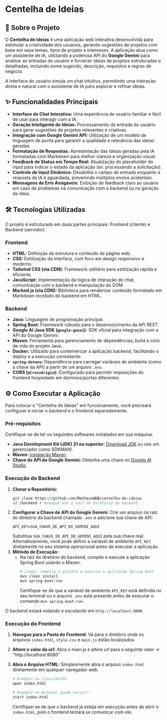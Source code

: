 # Centelha de Ideias

## 🚀 Sobre o Projeto

O **Centelha de Ideias** é uma aplicação web interativa desenvolvida para estimular a criatividade dos usuários, gerando sugestões de projetos com base em seus temas, tipos de projeto e interesses. A aplicação atua como um assistente de IA, utilizando a poderosa API do **Google Gemini** para analisar as entradas do usuário e fornecer ideias de projetos estruturadas e detalhadas, incluindo nome sugerido, descrição, requisitos e regras de negócio.

A interface do usuário simula um chat intuitivo, permitindo uma interação direta e natural com o assistente de IA para explorar e refinar ideias.

## ✨ Funcionalidades Principais

*   **Interface de Chat Interativa:** Uma experiência de usuário familiar e fácil de usar para interagir com a IA.
*   **Geração Inteligente de Ideias:** Processamento da entrada do usuário para gerar sugestões de projetos relevantes e criativas.
*   **Integração com Google Gemini API:** Utilização de um modelo de linguagem de ponta para garantir a qualidade e relevância das ideias geradas.
*   **Formatação de Respostas:** Apresentação das ideias geradas pela IA formatadas com Markdown para melhor clareza e organização visual.
*   **Feedback de Status em Tempo Real:** Atualização do placeholder do input para indicar o estado da aplicação (ex: processando a solicitação).
*   **Controle de Input Dinâmico:** Desabilita o campo de entrada enquanto a resposta da IA é aguardada, prevenindo múltiplos envios acidentais.
*   **Mensagens de Erro Amigáveis:** Exibição de feedback claro ao usuário em caso de problemas na comunicação com o backend ou na geração da ideia.

## 🛠️ Tecnologias Utilizadas

O projeto é estruturado em duas partes principais: Frontend (cliente) e Backend (servidor).

### Frontend

*   **HTML:** Definição da estrutura e conteúdo da página web.
*   **CSS:** Estilização da interface, com foco em design responsivo e moderno.
*   **Tailwind CSS (via CDN):** Framework utilitário para estilização rápida e eficiente.
*   **JavaScript:** Implementação da lógica de interação do chat, comunicação com o backend e manipulação do DOM.
*   **Marked.js (via CDN):** Biblioteca para renderizar conteúdo formatado em Markdown recebido do backend em HTML.

### Backend

*   **Java:** Linguagem de programação principal.
*   **Spring Boot:** Framework robusto para o desenvolvimento da API REST.
*   **Google AI Java SDK (`google-genai`):** SDK oficial para integração com a API do Google Gemini.
*   **Maven:** Ferramenta para gerenciamento de dependências, build e ciclo de vida do projeto Java.
*   **Docker:** Utilizado para conteinerizar a aplicação backend, facilitando o deploy e a execução consistente.
*   **`spring-dotenv`:** Dependência para carregar variáveis de ambiente (como a chave da API) a partir de um arquivo `.env`.
*   **CORS (`@CrossOrigin`):** Configurado para permitir requisições do frontend hospedado em domínios/portas diferentes.

## ⚙️ Como Executar a Aplicação

Para colocar o "Centelha de Ideias" em funcionamento, você precisará configurar e iniciar o backend e o frontend separadamente.

### Pré-requisitos

Certifique-se de ter os seguintes softwares instalados em sua máquina:

*   **Java Development Kit (JDK) 21 ou superior:** [Download JDK](https://www.oracle.com/java/technologies/downloads/) ou use um gerenciador como SDKMAN!.
*   **Maven:** [Instalação Maven](https://maven.apache.org/install.html).
*   **Chave de API do Google Gemini:** Obtenha uma chave no [Google AI Studio](https://aistudio.google.com/app/apikey).

### Execução do Backend

1.  **Clonar o Repositório:**
    ```bash
    git clone https://github.com/MatheusWDB/centelha-de-ideias
    cd /backend # Navegue até a raiz do diretório do backend
    ```
2.  **Configurar a Chave de API do Google Gemini:**
    Crie um arquivo na raiz do diretório do backend chamado `.env` e adicione sua chave de API:
    ```dotenv
    API_KEY=SUA_CHAVE_DE_API_DO_GEMINI_AQUI
    ```
    Substitua `SUA_CHAVE_DE_API_DO_GEMINI_AQUI` pela sua chave real. Alternativamente, você pode definir a variável de ambiente `API_KEY` diretamente no seu sistema operacional antes de executar a aplicação.
3.  **Método de Execução:**
    *   Na raiz do diretório do backend, compile e execute a aplicação Spring Boot usando o Maven:
        ```bash
        # Limpa, compila o projeto e executa a aplicação Spring Boot
        mvn clean install
        mvn spring-boot:run
        ```
        Certifique-se de que a variável de ambiente `API_KEY` está definida no seu terminal ou o arquivo `.env` está presente *antes* de executar o comando `mvn spring-boot:run`.

O backend estará rodando e escutando em `http://localhost:8080`.

### Execução do Frontend

1.  **Navegue para a Pasta do Frontend:**
    Vá para o diretório onde os arquivos `index.html`, `style.css` e `main.js` estão localizados.
2.  **Altere o valor da url:**
    Abra o main.js e altere url para o seguinte valor -> "http://localhost:8080"
3.  **Abra o Arquivo HTML:**
    Simplesmente abra o arquivo `index.html` diretamente em qualquer navegador web.

    ```bash
    # Exemplo no Linux/macOS:
    open index.html

    # Exemplo no Windows (pode variar):
    start index.html
    ```
    Certifique-se de que o backend já esteja em execução antes de abrir o `index.html`, pois o frontend tentará se comunicar com ele.